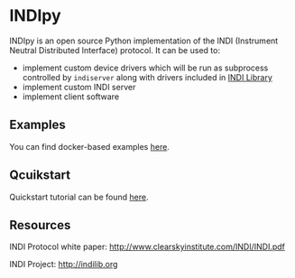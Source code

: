 # INDIpy

INDIpy is an open source Python implementation of the INDI (Instrument Neutral Distributed Interface) protocol. It can be used to:
* implement custom device drivers which will be run as subprocess controlled by `indiserver` along with drivers included in [INDI Library](http://indilib.org)
* implement custom INDI server
* implement client software

## Examples

You can find docker-based examples [here](./docker-examples/).

## Qcuikstart

Quickstart tutorial can be found [here](./QUICKSTART.md).

## Resources

INDI Protocol white paper: http://www.clearskyinstitute.com/INDI/INDI.pdf

INDI Project: http://indilib.org
